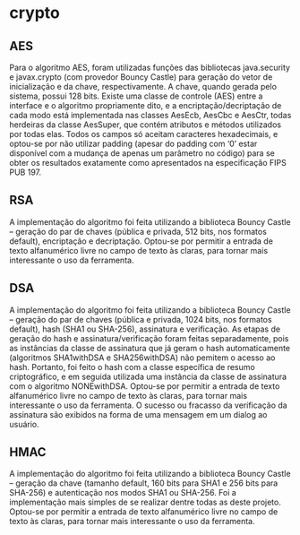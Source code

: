 # crypto

## AES
Para o algoritmo AES, foram utilizadas funções das bibliotecas java.security e javax.crypto (com provedor Bouncy Castle) para geração do vetor de inicialização e da chave, respectivamente. A chave, quando gerada pelo sistema, possui 128 bits.
Existe uma classe de controle (AES) entre a interface e o algoritmo propriamente dito, e a encriptação/decriptação de cada modo está implementada nas classes AesEcb, AesCbc e AesCtr, todas herdeiras da classe AesSuper, que contém atributos e métodos utilizados por todas elas.
Todos os campos só aceitam caracteres hexadecimais, e optou-se por não utilizar padding (apesar do padding com ‘0’ estar disponível com a mudança de apenas um parâmetro no código) para se obter os resultados exatamente como apresentados na especificação FIPS PUB 197.

## RSA
A implementação do algoritmo foi feita utilizando a biblioteca Bouncy Castle – geração do par de chaves (pública e privada, 512 bits, nos formatos default), encriptação e decriptação.
Optou-se por permitir a entrada de texto alfanumérico livre no campo de texto às claras, para tornar mais interessante o uso da ferramenta.

## DSA
A implementação do algoritmo foi feita utilizando a biblioteca Bouncy Castle – geração do par de chaves (pública e privada, 1024 bits, nos formatos default), hash (SHA1 ou SHA-256), assinatura e verificação.
As etapas de geração do hash e assinatura/verificação foram feitas separadamente, pois as instâncias da classe de assinatura que já geram o hash automaticamente (algoritmos SHA1withDSA e SHA256withDSA) não pemitem o acesso ao hash. Portanto, foi feito o hash com a classe específica de resumo criptográfico, e em seguida utilizada uma instância da classe de assinatura com o algoritmo NONEwithDSA.
Optou-se por permitir a entrada de texto alfanumérico livre no campo de texto às claras, para tornar mais interessante o uso da ferramenta.
O sucesso ou fracasso da verificação da assinatura são exibidos na forma de uma mensagem em um dialog ao usuário.

## HMAC
A implementação do algoritmo foi feita utilizando a biblioteca Bouncy Castle – geração da chave (tamanho default, 160 bits para SHA1 e 256 bits para SHA-256) e autenticação nos modos SHA1 ou SHA-256.
Foi a implementação mais simples de se realizar dentre todas as deste projeto.
Optou-se por permitir a entrada de texto alfanumérico livre no campo de texto às claras, para tornar mais interessante o uso da ferramenta.

